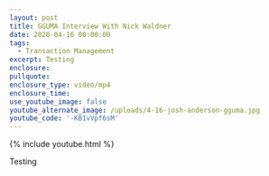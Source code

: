 ```yaml
---
layout: post
title: GGUMA Interview With Nick Waldner
date: 2020-04-16 00:00:00
tags:
  - Transaction Management
excerpt: Testing
enclosure:
pullquote:
enclosure_type: video/mp4
enclosure_time:
use_youtube_image: false
youtube_alternate_image: /uploads/4-16-josh-anderson-gguma.jpg
youtube_code: '-KB1vVpf6sM'
---
```


{% include youtube.html %}

Testing
